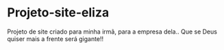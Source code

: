 # Projeto-site-eliza
 Projeto de site criado para minha irmã, para a empresa dela..
 Que se Deus quiser mais a frente será gigante!!
